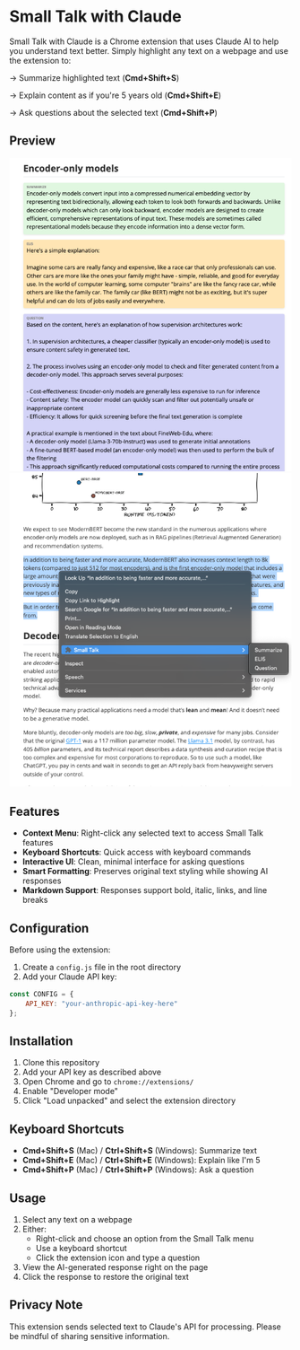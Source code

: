 # Small Talk with Claude

Small Talk with Claude is a Chrome extension that uses Claude AI to help you understand text better. Simply highlight any text on a webpage and use the extension to:

→ Summarize highlighted text (**Cmd+Shift+S**)

→ Explain content as if you're 5 years old (**Cmd+Shift+E**)

→ Ask questions about the selected text (**Cmd+Shift+P**)

## Preview

![Panels](demo/panels.png)
![Context Menu](demo/context_menu.png)

## Features

-   **Context Menu**: Right-click any selected text to access Small Talk features
-   **Keyboard Shortcuts**: Quick access with keyboard commands
-   **Interactive UI**: Clean, minimal interface for asking questions
-   **Smart Formatting**: Preserves original text styling while showing AI responses
-   **Markdown Support**: Responses support bold, italic, links, and line breaks

## Configuration

Before using the extension:

1. Create a `config.js` file in the root directory
2. Add your Claude API key:

```javascript
const CONFIG = {
	API_KEY: "your-anthropic-api-key-here"
};
```

## Installation

1. Clone this repository
2. Add your API key as described above
3. Open Chrome and go to `chrome://extensions/`
4. Enable "Developer mode"
5. Click "Load unpacked" and select the extension directory

## Keyboard Shortcuts

-   **Cmd+Shift+S** (Mac) / **Ctrl+Shift+S** (Windows): Summarize text
-   **Cmd+Shift+E** (Mac) / **Ctrl+Shift+E** (Windows): Explain like I'm 5
-   **Cmd+Shift+P** (Mac) / **Ctrl+Shift+P** (Windows): Ask a question

## Usage

1. Select any text on a webpage
2. Either:
    - Right-click and choose an option from the Small Talk menu
    - Use a keyboard shortcut
    - Click the extension icon and type a question
3. View the AI-generated response right on the page
4. Click the response to restore the original text

## Privacy Note

This extension sends selected text to Claude's API for processing. Please be mindful of sharing sensitive information.

